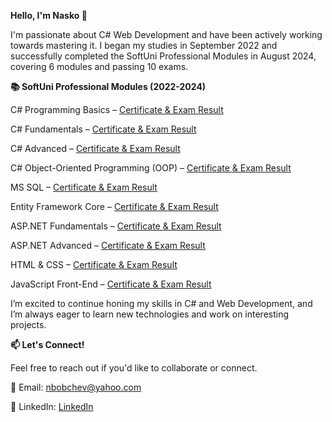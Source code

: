 **Hello, I'm Nasko 👋**


I'm passionate about C# Web Development and have been actively working towards mastering it. I began my studies in September 2022 and successfully completed the SoftUni Professional Modules in August 2024, covering 6 modules and passing 10 exams.

**📚 SoftUni Professional Modules (2022-2024)**

C# Programming Basics – [Certificate & Exam Result](https://softuni.bg/certificates/details/143669/35c7c325)

C# Fundamentals – [Certificate & Exam Result](https://softuni.bg/certificates/details/166578/6dcdbe2a)

C# Advanced – [Certificate & Exam Result](https://softuni.bg/certificates/details/173536/19144603)

C# Object-Oriented Programming (OOP) – [Certificate & Exam Result](https://softuni.bg/certificates/details/181076/bf712d9b)

MS SQL – [Certificate & Exam Result](https://softuni.bg/certificates/details/185659/97d75cc0)

Entity Framework Core – [Certificate & Exam Result](https://softuni.bg/certificates/details/194086/73aff59c)

ASP.NET Fundamentals – [Certificate & Exam Result](https://softuni.bg/certificates/details/214172/c1f94a91)

ASP.NET Advanced – [Certificate & Exam Result](https://softuni.bg/certificates/details/206714/ea7a4803)

HTML & CSS – [Certificate & Exam Result](https://softuni.bg/certificates/details/218399/43b08988)

JavaScript Front-End – [Certificate & Exam Result](https://softuni.bg/certificates/details/223866/e079d5fd)

I’m excited to continue honing my skills in C# and Web Development, and I’m always eager to learn new technologies and work on interesting projects.

**📫 Let's Connect!**

Feel free to reach out if you'd like to collaborate or connect.

📧 Email: nbobchev@yahoo.com

💼 LinkedIn: [LinkedIn](https://www.linkedin.com/messaging/thread/2-OTM5YmU2ZWUtZTQ2YS00ODQxLTkwZjMtYWEyMjRkNzRmN2Y1XzAxMw==/?filter=connections)

